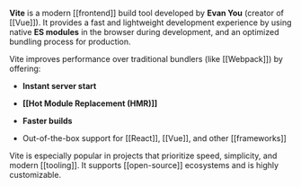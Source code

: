**Vite** is a modern [[frontend]] build tool developed by **Evan You** (creator of [[Vue]]). It provides a fast and lightweight development experience by using native **ES modules** in the browser during development, and an optimized bundling process for production.

Vite improves performance over traditional bundlers (like [[Webpack]]) by offering:

- **Instant server start**
    
- **[[Hot Module Replacement (HMR)]]**
    
- **Faster builds**
    
- Out-of-the-box support for [[React]], [[Vue]], and other [[frameworks]]
    

Vite is especially popular in projects that prioritize speed, simplicity, and modern [[tooling]]. It supports [[open-source]] ecosystems and is highly customizable.
